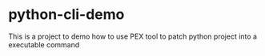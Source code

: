 # python-cli-demo
This is a project to demo how to use PEX tool to patch python project into a executable command
